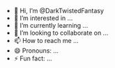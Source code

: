 - 👋 Hi, I’m @DarkTwistedFantasy
- 👀 I’m interested in ...
- 🌱 I’m currently learning ...
- 💞️ I’m looking to collaborate on ...
- 📫 How to reach me ...
- 😄 Pronouns: ...
- ⚡ Fun fact: ...

<!---
DarkTwistedFantasy/DarkTwistedFantasy is a ✨ special ✨ repository because its `README.md` (this file) appears on your GitHub profile.
You can click the Preview link to take a look at your changes.
--->
